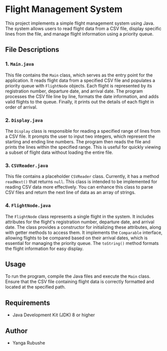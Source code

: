 # Flight Management System

This project implements a simple flight management system using Java. The system allows users to read flight data from a CSV file, display specific lines from the file, and manage flight information using a priority queue.

## File Descriptions

### 1. `Main.java`
This file contains the `Main` class, which serves as the entry point for the application. It reads flight data from a specified CSV file and populates a priority queue with `FlightNode` objects. Each flight is represented by its registration number, departure date, and arrival date. The program processes the CSV file line by line, formats the date information, and adds valid flights to the queue. Finally, it prints out the details of each flight in order of arrival.

### 2. `Display.java`
The `Display` class is responsible for reading a specified range of lines from a CSV file. It prompts the user to input two integers, which represent the starting and ending line numbers. The program then reads the file and prints the lines within the specified range. This is useful for quickly viewing a subset of flight data without loading the entire file.

### 3. `CSVReader.java`
This file contains a placeholder `CSVReader` class. Currently, it has a method `readNext()` that returns `null`. This class is intended to be implemented for reading CSV data more effectively. You can enhance this class to parse CSV files and return the next line of data as an array of strings.

### 4. `FlightNode.java`
The `FlightNode` class represents a single flight in the system. It includes attributes for the flight's registration number, departure date, and arrival date. The class provides a constructor for initializing these attributes, along with getter methods to access them. It implements the `Comparable` interface, allowing flights to be compared based on their arrival dates, which is essential for managing the priority queue. The `toString()` method formats the flight information for easy display.

## Usage
To run the program, compile the Java files and execute the `Main` class. Ensure that the CSV file containing flight data is correctly formatted and located at the specified path.

## Requirements
- Java Development Kit (JDK) 8 or higher

## Author
- Yanga Rubushe
